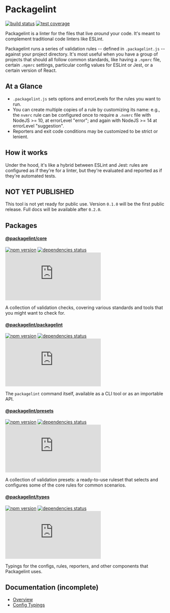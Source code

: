 # Packagelint

[![build status](https://github.com/spautz/packagelint/workflows/CI/badge.svg)](https://github.com/spautz/packagelint/actions)
[![test coverage](https://img.shields.io/coveralls/github/spautz/packagelint/main.svg)](https://coveralls.io/github/spautz/packagelint?branch=main)

Packagelint is a linter for the files that live _around_ your code. It's meant to complement traditional code linters
like ESLint.

Packagelint runs a series of validation rules -- defined in `.packagelint.js` -- against your project directory.
It's most useful when you have a group of projects that should all follow common standards, like having a `.npmrc`
file, certain `.npmrc` settings, particular config values for ESLint or Jest, or a certain version of React.

## At a Glance

- `.packagelint.js` sets options and errorLevels for the rules you want to run.
- You can create multiple copies of a rule by customizing its name: e.g., the `nvmrc` rule can be configured once
  to require a `.nvmrc` file with NodeJS >= 10, at errorLevel "error"; and again with NodeJS >= 14 at errorLevel "suggestion".
- Reporters and exit code conditions may be customized to be strict or lenient.

## How it works

Under the hood, it's like a hybrid between ESLint and Jest: rules are configured as if they're for a linter, but
they're evaluated and reported as if they're automated tests.

## NOT YET PUBLISHED

This tool is not yet ready for public use. Version `0.1.0` will be the first public release. Full docs will be available
after `0.2.0`.

## Packages

#### [@packagelint/core](./packages/core/)

[![npm version](https://img.shields.io/npm/v/@packagelint/core.svg)](https://www.npmjs.com/package/@packagelint/core)
[![dependencies status](https://img.shields.io/david/spautz/packagelint.svg?path=packages/core)](https://david-dm.org/spautz/packagelint?path=packages/core)
[![gzip size](https://img.badgesize.io/https://unpkg.com/@packagelint/core@latest/dist/core.cjs.production.min.js?compression=gzip)](https://bundlephobia.com/result?p=@packagelint/core@latest)

A collection of validation checks, covering various standards and tools that you might want to check for.

#### [@packagelint/packagelint](./packages/packagelint/)

[![npm version](https://img.shields.io/npm/v/@packagelint/packagelint.svg)](https://www.npmjs.com/package/@packagelint/packagelint)
[![dependencies status](https://img.shields.io/david/spautz/packagelint.svg?path=packages/packagelint)](https://david-dm.org/spautz/packagelint?path=packages/packagelint)
[![gzip size](https://img.badgesize.io/https://unpkg.com/@packagelint/packagelint@latest/dist/packagelint.cjs.production.min.js?compression=gzip)](https://bundlephobia.com/result?p=@packagelint/packagelint@latest)

The `packagelint` command itself, available as a CLI tool or as an importable API.

#### [@packagelint/presets](./packages/presets/)

[![npm version](https://img.shields.io/npm/v/@packagelint/presets.svg)](https://www.npmjs.com/package/@packagelint/presets)
[![dependencies status](https://img.shields.io/david/spautz/packagelint.svg?path=packages/presets)](https://david-dm.org/spautz/packagelint?path=packages/presets)
[![gzip size](https://img.badgesize.io/https://unpkg.com/@packagelint/presets@latest/dist/presets.cjs.production.min.js?compression=gzip)](https://bundlephobia.com/result?p=@packagelint/presets@latest)

A collection of validation presets: a ready-to-use ruleset that selects and configures some of the core rules for
common scenarios.

#### [@packagelint/types](./packages/types/)

[![npm version](https://img.shields.io/npm/v/@packagelint/types.svg)](https://www.npmjs.com/package/@packagelint/types)
[![dependencies status](https://img.shields.io/david/spautz/packagelint.svg?path=packages/types)](https://david-dm.org/spautz/packagelint?path=packages/types)
[![gzip size](https://img.badgesize.io/https://unpkg.com/@packagelint/types@latest/dist/types.cjs.production.min.js?compression=gzip)](https://bundlephobia.com/result?p=@packagelint/types@latest)

Typings for the configs, rules, reporters, and other components that Packagelint uses.

## Documentation (incomplete)

- [Overview](./docs/README.md)
- [Config Typings](./docs/configs-and-typings.md)
